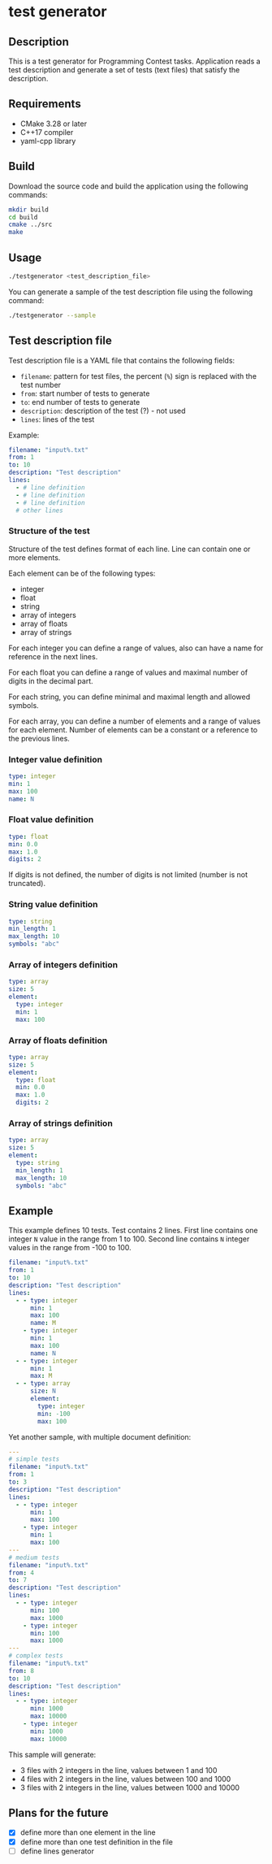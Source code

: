# test generator

## Description

This is a test generator for Programming Contest tasks. Application reads a test description and generate a set of tests (text files) that satisfy the description.

## Requirements

- CMake 3.28 or later
- C++17 compiler
- yaml-cpp library

## Build

Download the source code and build the application using the following commands:

```bash
mkdir build
cd build
cmake ../src
make
```

## Usage

```bash
./testgenerator <test_description_file>
```

You can generate a sample of the test description file using the following command:

```bash
./testgenerator --sample
```

## Test description file

Test description file is a YAML file that contains the following fields:

- `filename`: pattern for test files, the percent (`%`) sign is replaced with the test number
- `from`: start number of tests to generate
- `to`: end number of tests to generate
- `description`: description of the test (?) - not used
- `lines`: lines of the test

Example:

```yaml
filename: "input%.txt"
from: 1
to: 10
description: "Test description"
lines:
  - # line definition
  - # line definition
  - # line definition
  # other lines
```

### Structure of the test

Structure of the test defines format of each line. Line can contain one or more elements.

Each element can be of the following types:

- integer
- float
- string
- array of integers
- array of floats
- array of strings

For each integer you can define a range of values, also can have a name for reference in the next lines.

For each float you can define a range of values and maximal number of digits in the decimal part.

For each string, you can define minimal and maximal length and allowed symbols.

For each array, you can define a number of elements and a range of values for each element. Number of elements can be a constant or a reference to the previous lines.

### Integer value definition

```yaml
type: integer
min: 1
max: 100
name: N
```

### Float value definition

```yaml
type: float
min: 0.0
max: 1.0
digits: 2
```

If digits is not defined, the number of digits is not limited (number is not truncated).

### String value definition

```yaml
type: string
min_length: 1
max_length: 10
symbols: "abc"
```

### Array of integers definition

```yaml
type: array
size: 5
element:
  type: integer
  min: 1
  max: 100
```

### Array of floats definition

```yaml
type: array
size: 5
element:
  type: float
  min: 0.0
  max: 1.0
  digits: 2
```

### Array of strings definition

```yaml
type: array
size: 5
element:
  type: string
  min_length: 1
  max_length: 10
  symbols: "abc"
```

## Example

This example defines 10 tests. Test contains 2 lines. First line contains one integer `N` value in the range from 1 to 100. Second line contains `N` integer values in the range from -100 to 100.

```yaml
filename: "input%.txt"
from: 1
to: 10
description: "Test description"
lines:
  - - type: integer
      min: 1
      max: 100
      name: M
    - type: integer
      min: 1
      max: 100
      name: N
  - - type: integer
      min: 1
      max: M
  - - type: array
      size: N
      element:
        type: integer
        min: -100
        max: 100
```

Yet another sample, with multiple document definition:

```yaml
---
# simple tests
filename: "input%.txt"
from: 1
to: 3
description: "Test description"
lines:
  - - type: integer
      min: 1
      max: 100
    - type: integer
      min: 1
      max: 100
---
# medium tests
filename: "input%.txt"
from: 4
to: 7
description: "Test description"
lines:
  - - type: integer
      min: 100
      max: 1000
    - type: integer
      min: 100
      max: 1000
---
# complex tests
filename: "input%.txt"
from: 8
to: 10
description: "Test description"
lines:
  - - type: integer
      min: 1000
      max: 10000
    - type: integer
      min: 1000
      max: 10000
```

This sample will generate:

- 3 files with 2 integers in the line, values between 1 and 100
- 4 files with 2 integers in the line, values between 100 and 1000
- 3 files with 2 integers in the line, values between 1000 and 10000

## Plans for the future

- [X] define more than one element in the line
- [X] define more than one test definition in the file
- [ ] define lines generator
